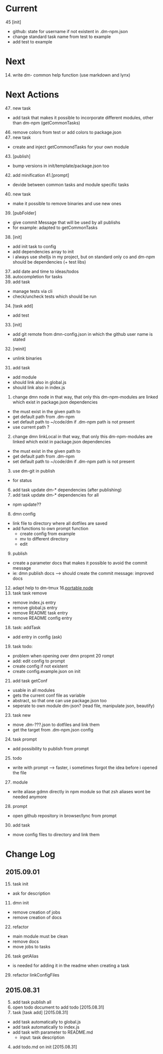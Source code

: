Current
====================
45 [init]
- github: state for username if not existent in .dm-npm.json
- change standard task name from test to example
- add test to example

Next 
====================
14. write dm- common help function (use markdown and lynx)

Next Actions
====================
47. new task
  * add task that makes it possible to incorporate different modules, other than
    dm-npm (getCommonTasks)
46. remove colors from test or add colors to package.json
44. new task
  * create and inject getCommondTasks for your own module
43. [publish]
  * bump versions in init/template/package.json too
42. add minification
41.[prompt]
  * devide between common tasks and module specific tasks
40. new task
  * make it possible to remove binaries and use new ones
39. [pubFolder]
  * give commit Message that will be used by all publishs
  * for example: adapted to getCommonTasks
38. [init]
  * add init task to config
  * add dependencies array to init
  * i always use shelljs in my project, but on standard only co and dm-npm should be dependencies (+ test libs)
37. add date and time to ideas/todos
36. autocompletion for tasks
35. add task
  * manage tests via cli
  * check/uncheck tests which should be run
34. [task add]
  * add test
33. [init]
  * add git remote from dmn-config.json in which the github user name is stated
32. [reinit]
  * unlink binaries
31. add task
  * add module
  * should link also in global.js
  * should link also in index.js
1. change dmn node in that way, that only this dm-npm-modules are linked which exist in package.json dependencies
  - the must exist in the given path to
  - get default path from .dm-npm
  - set default path to ~/code/dm if .dm-npm path is not present
  - use current path ?
2. change dmn linkLocal in that way, that only this dm-npm-modules are linked which exist in package.json dependencies
  - the must exist in the given path to
  - get default path from .dm-npm
  - set default path to ~/code/dm if .dm-npm path is not present
3. use dm-git in publish
  - for status
6. add task update dm-* dependencies (after publishing)
7. add task update dm-* dependencies for all
- npm update??
8. dmn config
- link file to directory where all dotfiles are saved
- add functions to own prompt function
  - create config from example
  - mv to different directory
  - edit
9. publish
- create a parameter docs that makes it possible to avoid the commit message
- ie: dmn publish docs --> should create the commit message: improved docs
12. adapt help to dm-tmux
16.[portable node](https://gist.github.com/domenic/2790533)
17. task task remove
- remove index.js entry
- remove global.js entry
- remove README task entry
- remove README config entry
18. task: addTask
- add entry in config (ask)
19. task todo:
- problem when opening over dmn propmt
20 rompt
- add: edit config to prompt
- create config if not existent
- create config.example.json on init
21. add task getConf
- usable in all modules
- gets the current conf file as variable
- abstract, so that one can use package.json too
- seperate to own module dm-json? (read file, manipulate json, beautify)
23. task new
- move .dm-???.json to dotfiles and link them
- get the target from .dm-npm.json config
24. task prompt
- add possibility to publish from prompt
25. todo
- write with prompt --> faster, i sometimes forgot the idea before i opened the file
27. module
- write aliase gdmn directly in npm module so that zsh aliases wont be needed anymore
28. prompt
- open github repository in browser/lync from prompt
30. add task
- move config files to directory and link them

Change Log
====================

2015.09.01
--------------------
15. task init
- ask for description
11. dmn init
* remove creation of jobs
* remove creation of docs
22. refactor
- main module must be clean 
- remove docs
- move jobs to tasks
26. task getAlias
- is needed for adding it in the readme when creating a task
29. refactor linkConfigFiles

2015.08.31
--------------------
5. add task publish all
13. open todo document to add todo [2015.08.31]
10. task [task add] [2015.08.31]
* add task automatically to global.js
* add task automatically to index.js
* add task with parameter to README.md
  * input: task description
4. add todo.md on init [2015.08.31]
